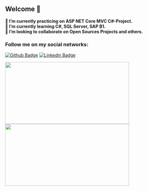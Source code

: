 ## Welcome 👋

**🔭 I’m currently practicing on ASP NET Core MVC C#-Project.**\
**🌱 I’m currently learning C#, SQL Server, SAP B1.**\
**👯 I’m looking to collaborate on Open Sources Projects and others.**

### Follow me on my social networks:

[![Github Badge](https://img.shields.io/badge/-Github-000?style=flat-square&logo=Github&logoColor=white&link=https://github.com/ThiagoSouza17)](https://github.com/ThiagoSouza17)
[![Linkedin Badge](https://img.shields.io/badge/-LinkedIn-blue?style=flat-square&logo=Linkedin&logoColor=white&link=https://www.linkedin.com/in/thiago-dos-santos-souza-b4183553/)](https://www.linkedin.com/in/thiago-dos-santos-souza-b4183553/)

<div>
    <a href="https://github.com/thiagosouza17?tab=repositories">
      <img align="left" src="https://github-readme-stats.vercel.app/api/top-langs/?username=thiagosouza17&layout=compact" width="400" height="200"/>
    </a>
    <a href="https://github.com/thiagosouza17?tab=repositories">
      <img align="left" src="https://github-readme-stats.vercel.app/api?username=thiagosouza17&,issues&show_icons=true" width="400" height="200"/>
    </a>
</div>

<!--
<center>
<table>
  <tr>
      <td><img width="400px" align="left" src="https://github-readme-stats.vercel.app/api/top-langs/?username=thiagosouza17&hide=html&layout=compact&theme=cobalt" /></td>
      <td><img width="400px" align="left" src="https://github-readme-stats.vercel.app/api?username=thiagosouza17&theme=cobalt" /></td>
  </tr>  
    <tr>
      /td>
  </tr>  
</table>
</center>
-->
